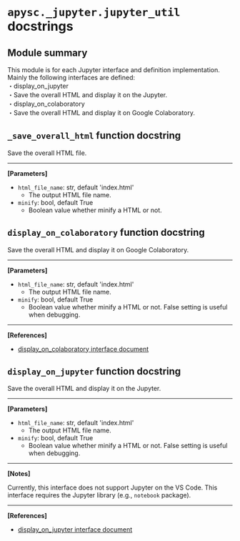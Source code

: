 # `apysc._jupyter.jupyter_util` docstrings

## Module summary

This module is for each Jupyter interface and definition implementation. Mainly the following interfaces are defined: <br>・display_on_jupyter <br> ・Save the overall HTML and display it on the Jupyter. <br>・display_on_colaboratory <br> ・Save the overall HTML and display it on Google Colaboratory.

## `_save_overall_html` function docstring

Save the overall HTML file.<hr>

**[Parameters]**

- `html_file_name`: str, default 'index.html'
  - The output HTML file name.
- `minify`: bool, default True
  - Boolean value whether minify a HTML or not.

## `display_on_colaboratory` function docstring

Save the overall HTML and display it on Google Colaboratory.<hr>

**[Parameters]**

- `html_file_name`: str, default 'index.html'
  - The output HTML file name.
- `minify`: bool, default True
  - Boolean value whether minify a HTML or not. False setting is useful when debugging.

<hr>

**[References]**

- [display_on_colaboratory interface document](https://simon-ritchie.github.io/apysc/en/display_on_colaboratory.html)

## `display_on_jupyter` function docstring

Save the overall HTML and display it on the Jupyter.<hr>

**[Parameters]**

- `html_file_name`: str, default 'index.html'
  - The output HTML file name.
- `minify`: bool, default True
  - Boolean value whether minify a HTML or not. False setting is useful when debugging.

<hr>

**[Notes]**

Currently, this interface does not support Jupyter on the VS Code. This interface requires the Jupyter library (e.g., `notebook` package).<hr>

**[References]**

- [display_on_jupyter interface document](https://simon-ritchie.github.io/apysc/en/display_on_jupyter.html)